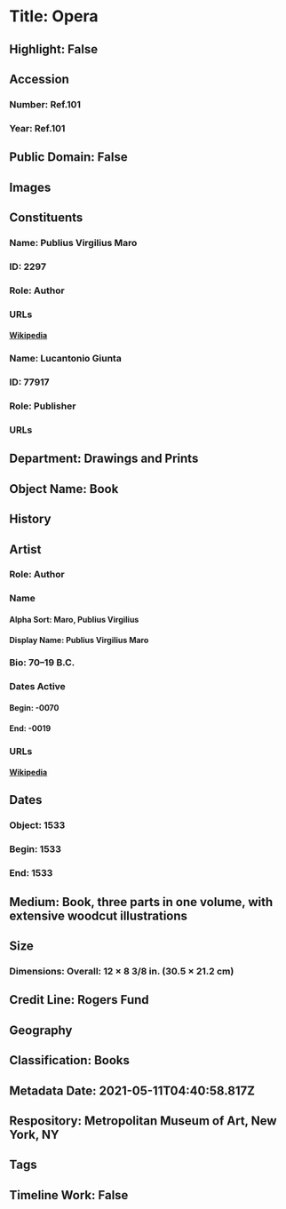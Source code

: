 # Title: Opera
## Highlight: False
## Accession
### Number: Ref.101
### Year: Ref.101
## Public Domain: False
## Images
## Constituents
### Name: Publius Virgilius Maro
### ID: 2297
### Role: Author
### URLs
#### [Wikipedia](https://www.wikidata.org/wiki/Q1398)
### Name: Lucantonio Giunta
### ID: 77917
### Role: Publisher
### URLs
## Department: Drawings and Prints
## Object Name: Book
## History
## Artist
### Role: Author
### Name
#### Alpha Sort: Maro, Publius Virgilius
#### Display Name: Publius Virgilius Maro
### Bio: 70–19 B.C.
### Dates Active
#### Begin: -0070
#### End: -0019
### URLs
#### [Wikipedia](https://www.wikidata.org/wiki/Q1398)
## Dates
### Object: 1533
### Begin: 1533
### End: 1533
## Medium: Book, three parts in one volume, with extensive woodcut illustrations
## Size
### Dimensions: Overall: 12 × 8 3/8 in. (30.5 × 21.2 cm)
## Credit Line: Rogers Fund
## Geography
## Classification: Books
## Metadata Date: 2021-05-11T04:40:58.817Z
## Respository: Metropolitan Museum of Art, New York, NY
## Tags
## Timeline Work: False